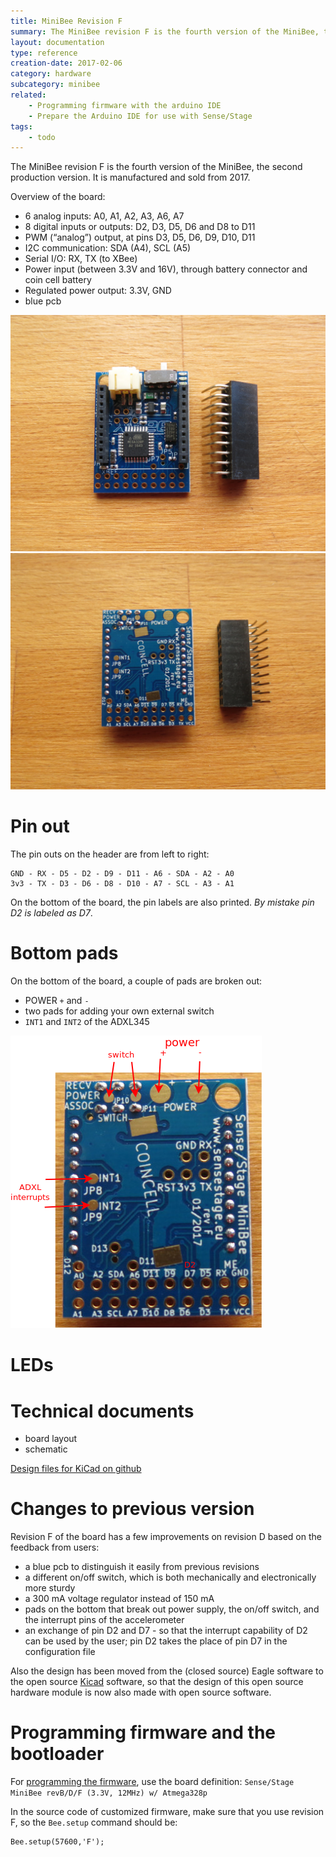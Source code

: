 ```yaml
---
title: MiniBee Revision F
summary: The MiniBee revision F is the fourth version of the MiniBee, the second production version. It is manufactured and sold from 2017.
layout: documentation
type: reference
creation-date: 2017-02-06
category: hardware
subcategory: minibee
related: 
    - Programming firmware with the arduino IDE
    - Prepare the Arduino IDE for use with Sense/Stage
tags:
    - todo
---
```


The MiniBee revision F is the fourth version of the MiniBee, the second production version. It is manufactured and sold from 2017.


Overview of the board:

* 6 analog inputs: A0, A1, A2, A3, A6, A7
* 8 digital inputs or outputs: D2, D3, D5, D6 and D8 to D11
* PWM (“analog”) output, at pins D3, D5, D6, D9, D10, D11
* I2C communication: SDA (A4), SCL (A5)
* Serial I/O: RX, TX (to XBee)
* Power input (between 3.3V and 16V), through battery connector and coin cell battery
* Regulated power output: 3.3V, GND
* blue pcb

![](/img/minibee_revF_plus_header_top.jpg)
![](/img/minibee_revF_plus_header_bottom.jpg)

# Pin out

The pin outs on the header are from left to right:

    GND - RX - D5 - D2 - D9 - D11 - A6 - SDA - A2 - A0
    3v3 - TX - D3 - D6 - D8 - D10 - A7 - SCL - A3 - A1

On the bottom of the board, the pin labels are also printed. *By mistake pin D2 is labeled as D7*. 

# Bottom pads

On the bottom of the board, a couple of pads are broken out:

* POWER `+` and `-`
* two pads for adding your own external switch
* `INT1` and `INT2` of the ADXL345

![](/img/minibee_revF_bottom_annotated.png)

# LEDs


# Technical documents

* board layout
* schematic

[Design files for KiCad on github](https://github.com/sensestage/minibee_hardware/tree/master/minibee/revF)

# Changes to previous version

Revision F of the board has a few improvements on revision D based on the feedback from users:

* a blue pcb to distinguish it easily from previous revisions
* a different on/off switch, which is both mechanically and electronically more sturdy
* a 300 mA voltage regulator instead of 150 mA
* pads on the bottom that break out power supply, the on/off switch, and the interrupt pins of the accelerometer
* an exchange of pin D2 and D7 - so that the interrupt capability of D2 can be used by the user; pin D2 takes the place of pin D7 in the configuration file

Also the design has been moved from the (closed source) Eagle software to the open source [Kicad](http://kicad-pcb.org/) software, so that the design of this open source hardware module is now also made with open source software.


# Programming firmware and the bootloader

For [programming the firmware](prepare-the-arduino-ide-for-use-with=sense-stage#board), use the board definition: `Sense/Stage MiniBee revB/D/F (3.3V, 12MHz) w/ Atmega328p`

In the source code of customized firmware, make sure that you use revision F, so the `Bee.setup` command should be:

```
Bee.setup(57600,'F');
```
